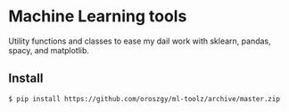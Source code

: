 # Machine Learning tools

Utility functions and classes to ease my dail work with sklearn, pandas, spacy, and matplotlib.

## Install

`$ pip install https://github.com/oroszgy/ml-toolz/archive/master.zip` 